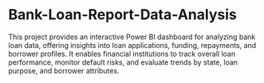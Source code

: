 # Bank-Loan-Report-Data-Analysis
This project provides an interactive Power BI dashboard for analyzing bank loan data, offering insights into loan applications, funding, repayments, and borrower profiles. It enables financial institutions to track overall loan performance, monitor default risks, and evaluate trends by state, loan purpose, and borrower attributes.
